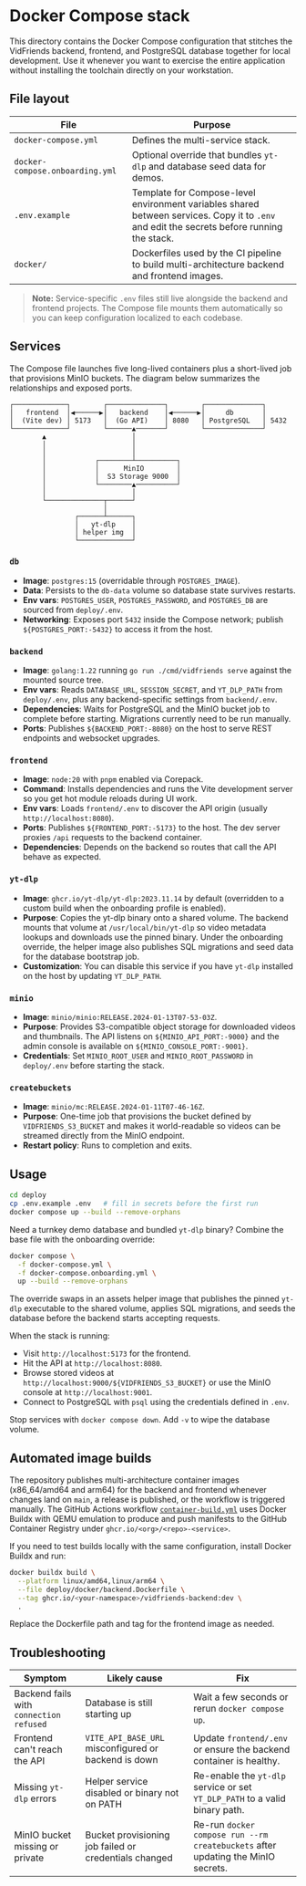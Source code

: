 # Docker Compose stack

This directory contains the Docker Compose configuration that stitches the
VidFriends backend, frontend, and PostgreSQL database together for local
development. Use it whenever you want to exercise the entire application
without installing the toolchain directly on your workstation.

## File layout

| File | Purpose |
| ---- | ------- |
| `docker-compose.yml` | Defines the multi-service stack. |
| `docker-compose.onboarding.yml` | Optional override that bundles `yt-dlp` and database seed data for demos. |
| `.env.example` | Template for Compose-level environment variables shared between services. Copy it to `.env` and edit the secrets before running the stack. |
| `docker/` | Dockerfiles used by the CI pipeline to build multi-architecture backend and frontend images. |

> **Note:** Service-specific `.env` files still live alongside the backend and
> frontend projects. The Compose file mounts them automatically so you can keep
> configuration localized to each codebase.

## Services

The Compose file launches five long-lived containers plus a short-lived job
that provisions MinIO buckets. The diagram below summarizes the relationships
and exposed ports.

```
┌─────────────┐        ┌──────────────┐        ┌──────────────┐
│   frontend  │◀──────▶│   backend    │◀──────▶│     db       │
│  (Vite dev) │ 5173   │  (Go API)    │ 8080   │ PostgreSQL   │ 5432
└─────────────┘        └──────▲───────┘        └──────────────┘
        ▲                     │
        │                     │
        │                     │
        │            ┌────────┴──────────┐
        │            │      MinIO        │
        │            │  S3 Storage 9000  │
        │            └────────▲──────────┘
        │                     │
        └──────────────┬──────┘
                       │
                ┌──────┴──────┐
                │   yt-dlp    │
                │ helper img  │
                └─────────────┘
```

### `db`
- **Image**: `postgres:15` (overridable through `POSTGRES_IMAGE`).
- **Data**: Persists to the `db-data` volume so database state survives
  restarts.
- **Env vars**: `POSTGRES_USER`, `POSTGRES_PASSWORD`, and `POSTGRES_DB` are
  sourced from `deploy/.env`.
- **Networking**: Exposes port `5432` inside the Compose network; publish
  `${POSTGRES_PORT:-5432}` to access it from the host.

### `backend`
- **Image**: `golang:1.22` running `go run ./cmd/vidfriends serve` against the
  mounted source tree.
- **Env vars**: Reads `DATABASE_URL`, `SESSION_SECRET`, and `YT_DLP_PATH` from
  `deploy/.env`, plus any backend-specific settings from `backend/.env`.
- **Dependencies**: Waits for PostgreSQL and the MinIO bucket job to complete
  before starting. Migrations currently need to be run manually.
- **Ports**: Publishes `${BACKEND_PORT:-8080}` on the host to serve REST
  endpoints and websocket upgrades.

### `frontend`
- **Image**: `node:20` with `pnpm` enabled via Corepack.
- **Command**: Installs dependencies and runs the Vite development server so you
  get hot module reloads during UI work.
- **Env vars**: Loads `frontend/.env` to discover the API origin (usually
  `http://localhost:8080`).
- **Ports**: Publishes `${FRONTEND_PORT:-5173}` to the host. The dev server
  proxies `/api` requests to the backend container.
- **Dependencies**: Depends on the backend so routes that call the API behave as
  expected.

### `yt-dlp`
- **Image**: `ghcr.io/yt-dlp/yt-dlp:2023.11.14` by default (overridden to a
  custom build when the onboarding profile is enabled).
- **Purpose**: Copies the yt-dlp binary onto a shared volume. The backend mounts
  that volume at `/usr/local/bin/yt-dlp` so video metadata lookups and downloads
  use the pinned binary. Under the onboarding override, the helper image also
  publishes SQL migrations and seed data for the database bootstrap job.
- **Customization**: You can disable this service if you have `yt-dlp` installed
  on the host by updating `YT_DLP_PATH`.

### `minio`
- **Image**: `minio/minio:RELEASE.2024-01-13T07-53-03Z`.
- **Purpose**: Provides S3-compatible object storage for downloaded videos and
  thumbnails. The API listens on `${MINIO_API_PORT:-9000}` and the admin console
  is available on `${MINIO_CONSOLE_PORT:-9001}`.
- **Credentials**: Set `MINIO_ROOT_USER` and `MINIO_ROOT_PASSWORD` in
  `deploy/.env` before starting the stack.

### `createbuckets`
- **Image**: `minio/mc:RELEASE.2024-01-11T07-46-16Z`.
- **Purpose**: One-time job that provisions the bucket defined by
  `VIDFRIENDS_S3_BUCKET` and makes it world-readable so videos can be streamed
  directly from the MinIO endpoint.
- **Restart policy**: Runs to completion and exits.

## Usage

```bash
cd deploy
cp .env.example .env   # fill in secrets before the first run
docker compose up --build --remove-orphans
```

Need a turnkey demo database and bundled `yt-dlp` binary? Combine the base file
with the onboarding override:

```bash
docker compose \
  -f docker-compose.yml \
  -f docker-compose.onboarding.yml \
  up --build --remove-orphans
```

The override swaps in an assets helper image that publishes the pinned
`yt-dlp` executable to the shared volume, applies SQL migrations, and seeds the
database before the backend starts accepting requests.

When the stack is running:

- Visit `http://localhost:5173` for the frontend.
- Hit the API at `http://localhost:8080`.
- Browse stored videos at `http://localhost:9000/${VIDFRIENDS_S3_BUCKET}` or use the MinIO console at `http://localhost:9001`.
- Connect to PostgreSQL with `psql` using the credentials defined in `.env`.

Stop services with `docker compose down`. Add `-v` to wipe the database volume.

## Automated image builds

The repository publishes multi-architecture container images (x86_64/amd64 and
arm64) for the backend and frontend whenever changes land on `main`, a release
is published, or the workflow is triggered manually. The GitHub Actions workflow
[`container-build.yml`](../.github/workflows/container-build.yml) uses Docker
Buildx with QEMU emulation to produce and push manifests to the GitHub Container
Registry under `ghcr.io/<org>/<repo>-<service>`.

If you need to test builds locally with the same configuration, install
Docker Buildx and run:

```bash
docker buildx build \
  --platform linux/amd64,linux/arm64 \
  --file deploy/docker/backend.Dockerfile \
  --tag ghcr.io/<your-namespace>/vidfriends-backend:dev \
  .
```

Replace the Dockerfile path and tag for the frontend image as needed.

## Troubleshooting

| Symptom | Likely cause | Fix |
| ------- | ------------ | --- |
| Backend fails with `connection refused` | Database is still starting up | Wait a few seconds or rerun `docker compose up`.
| Frontend can't reach the API | `VITE_API_BASE_URL` misconfigured or backend is down | Update `frontend/.env` or ensure the backend container is healthy.
| Missing `yt-dlp` errors | Helper service disabled or binary not on PATH | Re-enable the `yt-dlp` service or set `YT_DLP_PATH` to a valid binary path. |
| MinIO bucket missing or private | Bucket provisioning job failed or credentials changed | Re-run `docker compose run --rm createbuckets` after updating the MinIO secrets. |
